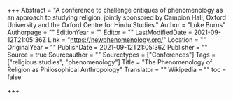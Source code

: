 +++
Abstract = "A conference to challenge critiques of phenomenology as an approach to studying religion, jointly sponsored by Campion Hall, Oxford University and the Oxford Centre for Hindu Studies."
Author = "Luke Burns"
Authorpage = ""
EditionYear = ""
Editor = ""
LastModifiedDate = 2021-09-12T21:05:36Z
Link = "https://newphenomenology.org/"
Location = ""
OriginalYear = ""
PublishDate = 2021-09-12T21:05:36Z
Publisher = ""
Source = true
Sourceauthor = ""
Sourcetypes = ["Conferences"]
Tags = ["religious studies", "phenomenology"]
Title = "The Phenomenology of Religion as Philosophical Anthropology"
Translator = ""
Wikipedia = ""
toc = false

+++
